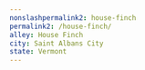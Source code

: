 ```yaml
---
﻿nonslashpermalink2: house-finch
permalink2: /house-finch/
alley: House Finch
city: Saint Albans City
state: Vermont
---
```

